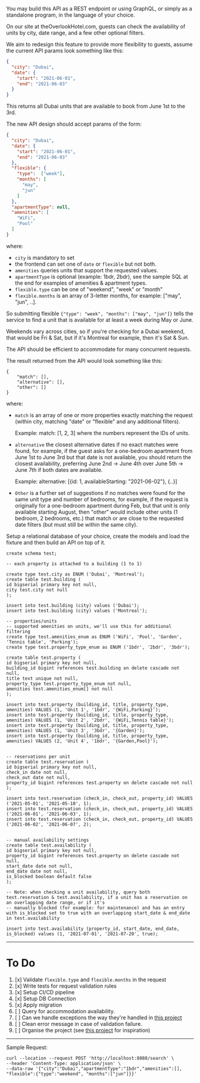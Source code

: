 You may build this API as a REST endpoint or using GraphQL, or simply as a standalone program, in the language of your choice.

On our site at theOverlookHotel.com, guests can check the availability of units by city, date range, and a few other optional filters.

We aim to redesign this feature to provide more flexibility to guests, assume the current API params look something like this:

```json
{
  "city": "Dubai", 
  "date": {
    "start": "2021-06-01", 
    "end": "2021-06-03"
  }
}
```

This returns all Dubai units that are available to book from June 1st to the 3rd.

The new API design should accept params of the form:

```json
{
  "city": "Dubai",
  "date": {
    "start": "2021-06-01",
    "end": "2021-06-03"
  },
  "flexible": {
    "type":  ["week"],
    "months": [
      "may",
      "jun"
    ]
  },
  "apartmentType": null,
  "amenities": [
    "WiFi",
    "Pool"
  ]
}
```

where: 
- `city` is mandatory to set
- the frontend can set one of `date` or `flexible` but not both. 
- `amenities` queries units that support the requested values.
- `apartmentType` is optional (example: 1bdr, 2bdr), see the sample SQL at the end for examples of amenities & apartment types.
- `flexible.type` can be one of "weekend", "week" or "month"
- `flexible.months` is an array of 3-letter months, for example: ["may", "jun", ..].

So submitting flexible `{"type": "week", "months": ["may", "jun"]}` tells the service to find a unit that is available for at least a week during May or June.

Weekends vary across cities, so if you're checking for a Dubai weekend, that would be Fri & Sat, but if it's Montreal for example, then it's Sat & Sun.

The API should be efficient to accommodate for many concurrent requests.

The result returned from the API would look something like this:

```
{
    "match": [], 
    "alternative": [], 
    "other": []
}
```
    
where:
- `match` is an array of one or more properties exactly matching the request (within city, matching "date" or "flexible" and any additional filters).

    Example: match: [1, 2, 3] where the numbers represent the IDs of units.

- `alternative` the closest alternative dates if no exact matches were found, for example, if the guest asks for a one-bedroom apartment from June 1st to June 3rd but that date is not available, you should return the closest availability, preferring June 2nd -> June 4th over June 5th -> June 7th if both dates are available. 
  
  Example: alternative: [{id: 1, availableStarting: "2021-06-02"}, {..}]

- `Other` is a further set of suggestions if no matches were found for the same unit type and number of bedrooms, for example, if the request is originally for a one-bedroom apartment during Feb, but that unit is only available starting August, then "other" would include other units (1 bedroom, 2 bedrooms, etc.) that match or are close to the requested date filters (but must still be within the same city).

Setup a relational database of your choice, create the models and load the fixture and then build an API on top of it.

```postgresql
create schema test;

-- each property is attached to a building (1 to 1)

create type test.city as ENUM ('Dubai', 'Montreal');
create table test.building (
id bigserial primary key not null,
city test.city not null
);

insert into test.building (city) values ('Dubai');
insert into test.building (city) values ('Montreal');

-- properties/units
-- supported amenities on units, we'll use this for additional filtering
create type test.amenities_enum as ENUM ('WiFi', 'Pool', 'Garden', 'Tennis table', 'Parking');
create type test.property_type_enum as ENUM ('1bdr', '2bdr', '3bdr');

create table test.property (
id bigserial primary key not null,
building_id bigint references test.building on delete cascade not null,
title text unique not null,
property_type test.property_type_enum not null,
amenities test.amenities_enum[] not null
);

insert into test.property (building_id, title, property_type, amenities) VALUES (1, 'Unit 1', '1bdr', '{WiFi,Parking}');
insert into test.property (building_id, title, property_type, amenities) VALUES (1, 'Unit 2', '2bdr', '{WiFi,Tennis table}');
insert into test.property (building_id, title, property_type, amenities) VALUES (1, 'Unit 3', '3bdr', '{Garden}');
insert into test.property (building_id, title, property_type, amenities) VALUES (2, 'Unit 4', '1bdr', '{Garden,Pool}');


-- reservations per unit
create table test.reservation (
id bigserial primary key not null,
check_in date not null,
check_out date not null,
property_id bigint references test.property on delete cascade not null
);

insert into test.reservation (check_in, check_out, property_id) VALUES ('2021-05-01', '2021-05-10', 1);
insert into test.reservation (check_in, check_out, property_id) VALUES ('2021-06-01', '2021-06-03', 1);
insert into test.reservation (check_in, check_out, property_id) VALUES ('2021-06-02', '2021-06-07', 2);


-- manual availability settings
create table test.availability (
id bigserial primary key not null,
property_id bigint references test.property on delete cascade not null,
start_date date not null,
end_date date not null,
is_blocked boolean default false
);

-- Note: when checking a unit availability, query both test.reservation & test.availability, if a unit has a reservation on an overlapping date range, or if it's
-- manually blocked (for example: for maintenance) and has an entry with is_blocked set to true with an overlapping start_date & end_date in test.availability

insert into test.availability (property_id, start_date, end_date, is_blocked) values (1, '2021-07-01', '2021-07-20', true);
```

--- 

# To Do
1. [x] Validate `flexible.type` and `flexible.months` in the request
2. [x] Write tests for request validation rules 
3. [x] Setup CI/CD pipeline
4. [x] Setup DB Connection
5. [x] Apply migration
6. [ ] Query for accommodation availability.
7. [ ] Can we handle exceptions the way they're handled in [this project](https://github.com/HUGameS/huey/blob/develop/src/huey/exceptions.clj)
8. [ ] Clean error message in case of validation failure.
9. [ ] Organise the project (see [this project](https://github.com/HUGameS/huey/blob/develop/src/huey/exceptions.clj) for inspiration)

---

Sample Request:
```shell
curl --location --request POST 'http://localhost:8080/search' \
--header 'Content-Type: application/json' \
--data-raw '{"city":"Dubai","apartmentType":"1bdr","amenities":[], "flexible":{"type":"weekend", "months":["jun"]}}'
```